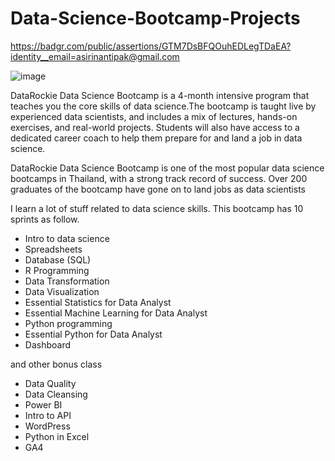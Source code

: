 # Data-Science-Bootcamp-Projects

https://badgr.com/public/assertions/GTM7DsBFQOuhEDLegTDaEA?identity__email=asirinantipak@gmail.com

![image](https://github.com/Mvrkery/Data-Science-Bootcamp-Projects/assets/138161362/58394eeb-d650-4cd1-94be-7f65f27dfda5)


DataRockie Data Science Bootcamp is a 4-month intensive program that teaches you the core skills of data science.The bootcamp is taught live by experienced data scientists, and includes a mix of lectures, hands-on exercises, and real-world projects. Students will also have access to a dedicated career coach to help them prepare for and land a job in data science.

DataRockie Data Science Bootcamp is one of the most popular data science bootcamps in Thailand, with a strong track record of success. Over 200 graduates of the bootcamp have gone on to land jobs as data scientists

I learn a lot of stuff related to data science skills. This bootcamp has 10 sprints as follow.

- Intro to data science
- Spreadsheets
- Database (SQL)
- R Programming
- Data Transformation
- Data Visualization
- Essential Statistics for Data Analyst
- Essential Machine Learning for Data Analyst
- Python programming
- Essential Python for Data Analyst
- Dashboard

and other bonus class
- Data Quality
- Data Cleansing
- Power BI
- Intro to API
- WordPress
- Python in Excel
- GA4
